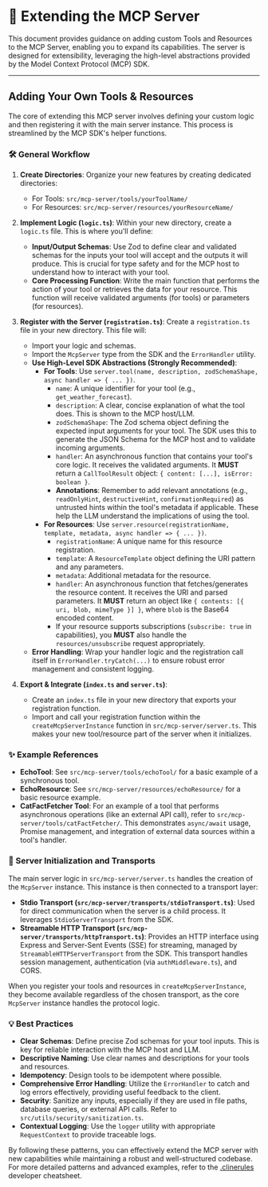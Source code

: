 # 🧩 Extending the MCP Server

This document provides guidance on adding custom Tools and Resources to the MCP Server, enabling you to expand its capabilities. The server is designed for extensibility, leveraging the high-level abstractions provided by the Model Context Protocol (MCP) SDK.

---

## Adding Your Own Tools & Resources

The core of extending this MCP server involves defining your custom logic and then registering it with the main server instance. This process is streamlined by the MCP SDK's helper functions.

### 🛠️ General Workflow

1.  **Create Directories**:
    Organize your new features by creating dedicated directories:
    *   For Tools: `src/mcp-server/tools/yourToolName/`
    *   For Resources: `src/mcp-server/resources/yourResourceName/`

2.  **Implement Logic (`logic.ts`)**:
    Within your new directory, create a `logic.ts` file. This is where you'll define:
    *   **Input/Output Schemas**: Use Zod to define clear and validated schemas for the inputs your tool will accept and the outputs it will produce. This is crucial for type safety and for the MCP host to understand how to interact with your tool.
    *   **Core Processing Function**: Write the main function that performs the action of your tool or retrieves the data for your resource. This function will receive validated arguments (for tools) or parameters (for resources).

3.  **Register with the Server (`registration.ts`)**:
    Create a `registration.ts` file in your new directory. This file will:
    *   Import your logic and schemas.
    *   Import the `McpServer` type from the SDK and the `ErrorHandler` utility.
    *   **Use High-Level SDK Abstractions (Strongly Recommended)**:
        *   **For Tools**: Use `server.tool(name, description, zodSchemaShape, async handler => { ... })`.
            *   `name`: A unique identifier for your tool (e.g., `get_weather_forecast`).
            *   `description`: A clear, concise explanation of what the tool does. This is shown to the MCP host/LLM.
            *   `zodSchemaShape`: The Zod schema object defining the expected input arguments for your tool. The SDK uses this to generate the JSON Schema for the MCP host and to validate incoming arguments.
            *   `handler`: An asynchronous function that contains your tool's core logic. It receives the validated arguments. It **MUST** return a `CallToolResult` object: `{ content: [...], isError: boolean }`.
            *   **Annotations**: Remember to add relevant annotations (e.g., `readOnlyHint`, `destructiveHint`, `confirmationRequired`) as untrusted hints within the tool's metadata if applicable. These help the LLM understand the implications of using the tool.
        *   **For Resources**: Use `server.resource(registrationName, template, metadata, async handler => { ... })`.
            *   `registrationName`: A unique name for this resource registration.
            *   `template`: A `ResourceTemplate` object defining the URI pattern and any parameters.
            *   `metadata`: Additional metadata for the resource.
            *   `handler`: An asynchronous function that fetches/generates the resource content. It receives the URI and parsed parameters. It **MUST** return an object like `{ contents: [{ uri, blob, mimeType }] }`, where `blob` is the Base64 encoded content.
            *   If your resource supports subscriptions (`subscribe: true` in capabilities), you **MUST** also handle the `resources/unsubscribe` request appropriately.
    *   **Error Handling**: Wrap your handler logic and the registration call itself in `ErrorHandler.tryCatch(...)` to ensure robust error management and consistent logging.

4.  **Export & Integrate (`index.ts` and `server.ts`)**:
    *   Create an `index.ts` file in your new directory that exports your registration function.
    *   Import and call your registration function within the `createMcpServerInstance` function in `src/mcp-server/server.ts`. This makes your new tool/resource part of the server when it initializes.

### ✨ Example References

*   **EchoTool**: See `src/mcp-server/tools/echoTool/` for a basic example of a synchronous tool.
*   **EchoResource**: See `src/mcp-server/resources/echoResource/` for a basic resource example.
*   **CatFactFetcher Tool**: For an example of a tool that performs asynchronous operations (like an external API call), refer to `src/mcp-server/tools/catFactFetcher/`. This demonstrates `async/await` usage, Promise management, and integration of external data sources within a tool's handler.

### 🚀 Server Initialization and Transports

The main server logic in `src/mcp-server/server.ts` handles the creation of the `McpServer` instance. This instance is then connected to a transport layer:

*   **Stdio Transport (`src/mcp-server/transports/stdioTransport.ts`)**: Used for direct communication when the server is a child process. It leverages `StdioServerTransport` from the SDK.
*   **Streamable HTTP Transport (`src/mcp-server/transports/httpTransport.ts`)**: Provides an HTTP interface using Express and Server-Sent Events (SSE) for streaming, managed by `StreamableHTTPServerTransport` from the SDK. This transport handles session management, authentication (via `authMiddleware.ts`), and CORS.

When you register your tools and resources in `createMcpServerInstance`, they become available regardless of the chosen transport, as the core `McpServer` instance handles the protocol logic.

### 💡 Best Practices

*   **Clear Schemas**: Define precise Zod schemas for your tool inputs. This is key for reliable interaction with the MCP host and LLM.
*   **Descriptive Naming**: Use clear names and descriptions for your tools and resources.
*   **Idempotency**: Design tools to be idempotent where possible.
*   **Comprehensive Error Handling**: Utilize the `ErrorHandler` to catch and log errors effectively, providing useful feedback to the client.
*   **Security**: Sanitize any inputs, especially if they are used in file paths, database queries, or external API calls. Refer to `src/utils/security/sanitization.ts`.
*   **Contextual Logging**: Use the `logger` utility with appropriate `RequestContext` to provide traceable logs.

By following these patterns, you can effectively extend the MCP server with new capabilities while maintaining a robust and well-structured codebase. For more detailed patterns and advanced examples, refer to the [.clinerules](../../../.clinerules) developer cheatsheet.
